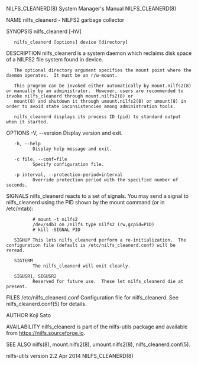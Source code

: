 NILFS_CLEANERD(8)                                                                   System Manager's Manual                                                                   NILFS_CLEANERD(8)

NAME
       nilfs_cleanerd - NILFS2 garbage collector

SYNOPSIS
       nilfs_cleanerd [-hV]

       nilfs_cleanerd [options] device [directory]

DESCRIPTION
       nilfs_cleanerd is a system daemon which reclaims disk space of a NILFS2 file system found in device.

       The optional directory argument specifies the mount point where the daemon operates.  It must be an r/w-mount.

       This program can be invoked either automatically by mount.nilfs2(8) or manually by an administrator.  However, users are recommended to invoke nilfs_cleanerd through mount.nilfs2(8) or
       mount(8) and shutdown it through umount.nilfs2(8) or umount(8) in order to avoid state inconsistencies among administration tools.

       nilfs_cleanerd displays its process ID (pid) to standard output when it started.

OPTIONS
       -V, --version
              Display version and exit.

       -h, --help
              Display help message and exit.

       -c file, --conf=file
              Specify configuration file.

       -p interval, --protection-period=interval
              Override protection period with the specified number of seconds.

SIGNALS
       nilfs_cleanerd reacts to a set of signals.  You may send a signal to nilfs_cleanerd using the PID shown by the mount command (or in /etc/mtab):

              # mount -t nilfs2
              /dev/sdb1 on /nilfs type nilfs2 (rw,gcpid=PID)
              # kill -SIGNAL PID

       SIGHUP This lets nilfs_cleanerd perform a re-initialization.  The configuration file (default is /etc/nilfs_cleanerd.conf) will be reread.

       SIGTERM
              The nilfs_cleanerd will exit cleanly.

       SIGUSR1, SIGUSR2
              Reserved for future use.  These let nilfs_cleanerd die at present.

FILES
       /etc/nilfs_cleanerd.conf
              Configuration file for nilfs_cleanerd.  See nilfs_cleanerd.conf(5) for details.

AUTHOR
       Koji Sato

AVAILABILITY
       nilfs_cleanerd is part of the nilfs-utils package and available from https://nilfs.sourceforge.io.

SEE ALSO
       nilfs(8), mount.nilfs2(8), umount.nilfs2(8), nilfs_cleanerd.conf(5).

nilfs-utils version 2.2                                                                     Apr 2014                                                                          NILFS_CLEANERD(8)
